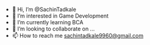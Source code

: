 - 👋 Hi, I’m @SachinTadkale
- 👀 I’m interested in Game Development
- 🌱 I’m currently learning BCA 
- 💞️ I’m looking to collaborate on ...
- 📫 How to reach me sachintadkale9960@gmail.com

<!---
SachinTadkale/SachinTadkale is a ✨ special ✨ repository because its `README.md` (this file) appears on your GitHub profile.
You can click the Preview link to take a look at your changes.
--->
